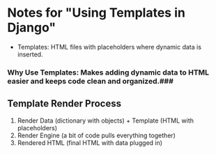# Notes for "Using Templates in Django" #
- Templates: HTML files with placeholders where dynamic data is inserted.
### Why Use Templates: Makes adding dynamic data to HTML easier and keeps code clean and organized.###

## Template Render Process ##
1. Render Data (dictionary with objects) + Template (HTML with placeholders)
2. Render Engine (a bit of code pulls everything together)
3. Rendered HTML (final HTML with data plugged in)


